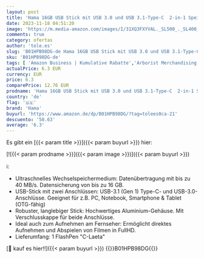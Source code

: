 ```yaml
---
layout: post
title: 'Hama 16GB USB Stick mit USB 3.0 und USB 3.1-Type-C  2-in-1 Speicherstick  z.B. für Android Handy  Tablet  Computer  Notebook  MacBook  OTG  40 MB/s  USB-Typ-C Handy-Stick  Doppel Memory-Stick silber'
date: 2023-11-18 04:51:20
image: 'https://m.media-amazon.com/images/I/31XQ3FXYVAL._SL500_._SL400_.jpg'
comments: true
category: ofertas
author: 'tole.es'
slug: 'B01HPB98DG-de Hama 16GB USB Stick mit USB 3.0 und USB 3.1-Type-C 2-in-1...'
sku: 'B01HPB98DG-de'
tags: [ 'Amazon Business | Kumulative Rabatte','Arborist Merchandising Root','Computer & Zubehör','Datenspeicher','Externe Datenspeicher','Hama','IT-Zubehör','Self Service','Special Features Stores','Stores','USB-Sticks','a4cbee59-f823-40fe-831a-7de64f655f6f_0','a4cbee59-f823-40fe-831a-7de64f655f6f_5601','e26659c6-d1cd-45cb-800b-2f9b432b8572_0','e26659c6-d1cd-45cb-800b-2f9b432b8572_6001','hama','🇩🇪', ]
actualPrice: 6.3 EUR
currency: EUR
price: 6.3
comparePrice: 12.76 EUR
prodname: 'Hama 16GB USB Stick mit USB 3.0 und USB 3.1-Type-C  2-in-1 Speicherstick  z.B. für Android Handy  Tablet  Computer  Notebook  MacBook  OTG  40 MB/s  USB-Typ-C Handy-Stick  Doppel Memory-Stick silber'
country: 'de'
flag: '🇩🇪'
brand: 'Hama'
buyurl: 'https://www.amazon.de/dp/B01HPB98DG/?tag=tolees0ca-21'
descuento: '50.63'
average: '6.3'
---
```


Es gibt ein [{{< param title >}}]({{< param buyurl >}}) hier:

[![{{< param prodname >}}]({{< param image >}})]({{< param buyurl >}})

ℹ️:

- Ultraschnelles Wechselspeichermedium: Datenübertragung mit bis zu 40 MB/s. Datensicherung von bis zu 16 GB.
- USB-Stick mit zwei Anschlüssen: USB-3.1 (Gen 1) Type-C- und USB-3.0-Anschlüsse. Geeignet für z.B. PC, Notebook, Smartphone & Tablet (OTG-fähig)
- Robuster, langlebiger Stick: Hochwertiges Aluminium-Gehäuse. Mit Verschlusskappe für beide Anschlüsse.
- Ideal auch zum Aufnehmen am Fernseher: Ermöglicht direktes Aufnehmen und Abspielen von Filmen in FullHD.
- Lieferumfang: 1 FlashPen "C-Laeta"

[🛒 kauf es hier!!]({{< param buyurl >}})
{{<world>}}B01HPB98DG{{</world>}}

